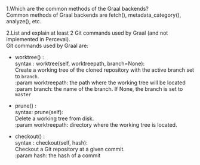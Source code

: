 
1.Which are the common methods of the Graal backends?<br />
  Common methods of Graal backends are fetch(), metadata_category(), analyze(), etc.<br />

2.List and explain at least 2 Git commands used by Graal (and not implemented in Perceval).<br />
  Git commands used by Graal are: <br />
  * worktree() :<br />
    syntax : worktree(self, worktreepath, branch=None):<br />
    Create a working tree of the cloned repository with the active branch set to `branch`.<br />
        :param worktreepath: the path where the working tree will be located<br />
        :param branch: the name of the branch. If None, the branch is set to `master`<br />
    
  * prune() :<br />
    syntax: prune(self): <br />
    Delete a working tree from disk.<br />
    :param worktreepath: directory where the working tree is located.<br />

  * checkout() :<br />
    syntax : checkout(self, hash):<br />
    Checkout a Git repository at a given commit.<br />
    :param hash: the hash of a commit<br />